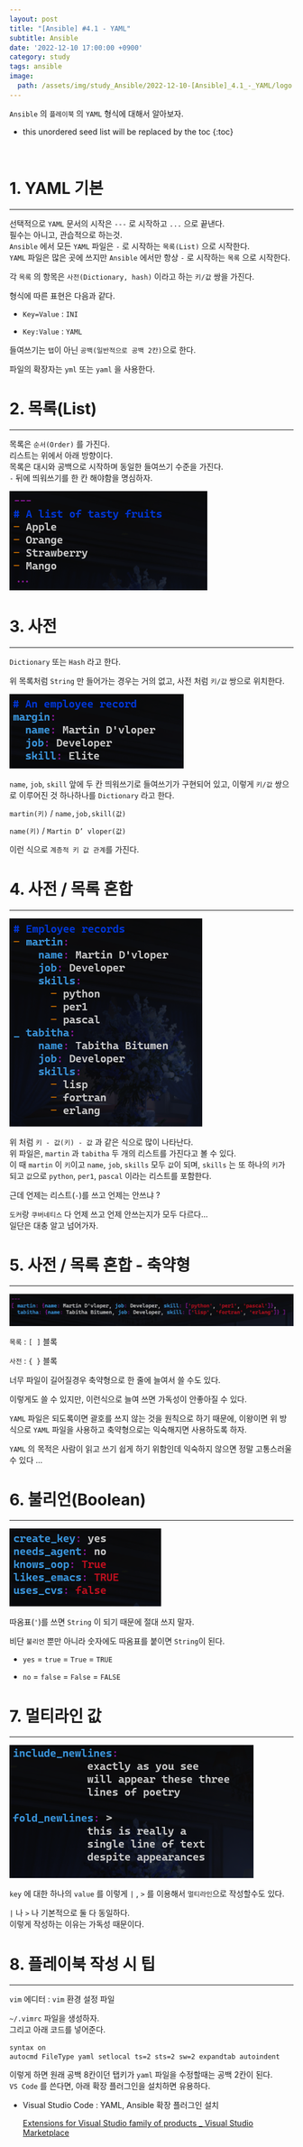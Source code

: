 ```yaml
---
layout: post
title: "[Ansible] #4.1 - YAML"
subtitle: Ansible
date: '2022-12-10 17:00:00 +0900'
category: study
tags: ansible
image:
  path: /assets/img/study_Ansible/2022-12-10-[Ansible]_4.1_-_YAML/logo.png
---
```


`Ansible` 의 `플레이북` 의 `YAML` 형식에 대해서 알아보자.

<!--more-->

* this unordered seed list will be replaced by the toc
{:toc}

<br>

# 1. YAML 기본
---

선택적으로 `YAML` 문서의 시작은 `---` 로 시작하고 `...` 으로 끝낸다. <br>
필수는 아니고, 관습적으로 하는것.<br>
`Ansible` 에서 모든 `YAML` 파일은 `-` 로 시작하는 `목록(List)` 으로 시작한다.<br>
`YAML` 파일은 많은 곳에 쓰지만 `Ansible` 에서만 항상 `-` 로 시작하는 `목록` 으로 시작한다.

각 `목록` 의 항목은 `사전(Dictionary, hash)` 이라고 하는 `키/값` 쌍을 가진다.

형식에 따른 표현은 다음과 같다.<br>

* `Key=Value` : `INI`

* `Key:Value` : `YAML`

들여쓰기는 `탭`이 아닌 `공백(일반적으로 공백 2칸)`으로 한다.<br>

파일의 확장자는 `yml` 또는 `yaml` 을 사용한다.

# 2. 목록(List)
---

목록은 `순서(Order)` 를 가진다.<br>
리스트는 위에서 아래 방향이다.<br>
목록은 대시와 공백으로 시작하며 동일한 들여쓰기 수준을 가진다.<br>
`-` 뒤에 띄워쓰기를 한 칸 해야함을 명심하자.<br>

![1](/assets/img/study_Ansible/2022-12-10-[Ansible]_4.1_플레이북_-_YAML/1.png)

# 3. 사전
---

`Dictionary` 또는 `Hash` 라고 한다.

위 목록처럼 `String` 만 들어가는 경우는 거의 없고, 사전 처럼 `키/값` 쌍으로 위치한다.

![2](/assets/img/study_Ansible/2022-12-10-[Ansible]_4.1_플레이북_-_YAML/2.png)

`name`, `job`, `skill` 앞에 두 칸 띄워쓰기로 들여쓰기가 구현되어 있고, 이렇게 `키/값` 쌍으로 이루어진 것 하나하나를 `Dictionary` 라고 한다.

`martin(키)` / `name,job,skill(값)`

`name(키)` / `Martin D’ vloper(값)`

이런 식으로 `계층적 키 값 관계`를 가진다.

# 4. 사전 / 목록 혼합
---

![3](/assets/img/study_Ansible/2022-12-10-[Ansible]_4.1_플레이북_-_YAML/3.png)

위 처럼 `키 - 값(키) - 값` 과 같은 식으로 많이 나타난다.<br>
위 파일은, `martin` 과 `tabitha` 두 개의 리스트를 가진다고 볼 수 있다.<br>
이 때 `martin` 이 `키`이고 `name`, `job`, `skills` 모두 `값`이 되며, `skills` 는 또 하나의 `키`가 되고 `값`으로 `python`, `per1`, `pascal` 이라는 리스트를 포함한다.

근데 언제는 리스트(`-`)를 쓰고 언제는 안쓰냐 ?

`도커`랑 `쿠버네티스` 다 언제 쓰고 언제 안쓰는지가 모두 다르다...<br>
일단은 대충 알고 넘어가자.

# 5. 사전 / 목록 혼합 - 축약형
---

![4](/assets/img/study_Ansible/2022-12-10-[Ansible]_4.1_플레이북_-_YAML/4.png)

`목록` : `[ ]` 블록

`사전` : `{ }` 블록

너무 파일이 길어질경우 축약형으로 한 줄에 늘여서 쓸 수도 있다.

이렇게도 쓸 수 있지만, 이런식으로 늘여 쓰면 가독성이 안좋아질 수 있다.

`YAML` 파일은 되도록이면 괄호를 쓰지 않는 것을 원칙으로 하기 때문에, 이왕이면 위 방식으로 `YAML` 파일을 사용하고 축약형으로는 익숙해지면 사용하도록 하자.

`YAML` 의 목적은 사람이 읽고 쓰기 쉽게 하기 위함인데 익숙하지 않으면 정말 고통스러울 수 있다 ...

# 6. 불리언(Boolean)
---

![5](/assets/img/study_Ansible/2022-12-10-[Ansible]_4.1_플레이북_-_YAML/5.png)

따옴표(`'`)를 쓰면 `String` 이 되기 때문에 절대 쓰지 말자.

비단 `불리언` 뿐만 아니라 숫자에도 따옴표를 붙이면 `String`이 된다.

* `yes` = `true` = `True` = `TRUE`

* `no` = `false` = `False` = `FALSE`

# 7. 멀티라인 값
---

![6](/assets/img/study_Ansible/2022-12-10-[Ansible]_4.1_플레이북_-_YAML/6.png)

`key` 에 대한 하나의 `value` 를 이렇게 `|` , `>` 를 이용해서 `멀티라인`으로 작성할수도 있다.

`|` 나 `>` 나 기본적으로 둘 다 동일하다.<br>
이렇게 작성하는 이유는 가독성 때문이다.

# 8. 플레이북 작성 시 팁
---

`vim` 에디터 : `vim` 환경 설정 파일

`~/.vimrc` 파일을 생성하자.<br>
그리고 아래 코드를 넣어준다.

```shell
syntax on
autocmd FileType yaml setlocal ts=2 sts=2 sw=2 expandtab autoindent
```

이렇게 하면 원래 공백 8칸이던 탭키가 `yaml` 파일을 수정할때는 공백 2칸이 된다.<br>
`VS Code` 를 쓴다면, 아래 확장 플러그인을 설치하면 유용하다.

* Visual Studio Code : YAML, Ansible 확장 플러그인 설치

  [Extensions for Visual Studio family of products _ Visual Studio Marketplace](https://marketplace.visualstudio.com/)